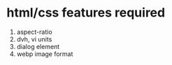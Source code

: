 # html/css features required

1. aspect-ratio
2. dvh, vi units
3. dialog element
4. webp image format
